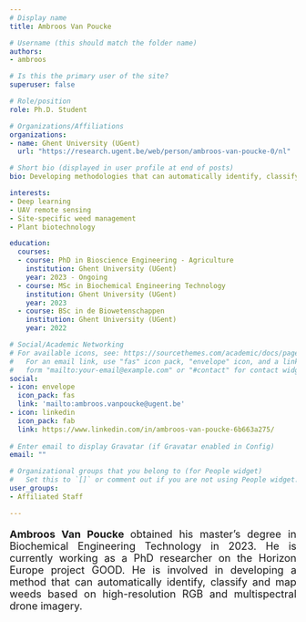 ```yaml
---
# Display name
title: Ambroos Van Poucke

# Username (this should match the folder name)
authors:
- ambroos

# Is this the primary user of the site?
superuser: false

# Role/position
role: Ph.D. Student

# Organizations/Affiliations
organizations:
- name: Ghent University (UGent)
  url: "https://research.ugent.be/web/person/ambroos-van-poucke-0/nl"

# Short bio (displayed in user profile at end of posts)
bio: Developing methodologies that can automatically identify, classify and map weeds based on high-resolution RGB and multispectral drone imagery

interests:
- Deep learning
- UAV remote sensing
- Site-specific weed management
- Plant biotechnology

education:
  courses:
  - course: PhD in Bioscience Engineering - Agriculture
    institution: Ghent University (UGent)
    year: 2023 - Ongoing
  - course: MSc in Biochemical Engineering Technology
    institution: Ghent University (UGent)
    year: 2023
  - course: BSc in de Biowetenschappen
    institution: Ghent University (UGent)
    year: 2022

# Social/Academic Networking
# For available icons, see: https://sourcethemes.com/academic/docs/page-builder/#icons
#   For an email link, use "fas" icon pack, "envelope" icon, and a link in the
#   form "mailto:your-email@example.com" or "#contact" for contact widget.
social:
- icon: envelope
  icon_pack: fas
  link: 'mailto:ambroos.vanpoucke@ugent.be'
- icon: linkedin
  icon_pack: fab
  link: https://www.linkedin.com/in/ambroos-van-poucke-6b663a275/
  
# Enter email to display Gravatar (if Gravatar enabled in Config)
email: ""

# Organizational groups that you belong to (for People widget)
#   Set this to `[]` or comment out if you are not using People widget.
user_groups:
- Affiliated Staff

---
```

<p align="justify" style="font-size:18px;"><b> Ambroos Van Poucke </b> obtained his master’s degree in Biochemical Engineering Technology in 2023. He is currently working as a PhD researcher on the Horizon Europe project GOOD. He is involved in developing a method that can automatically identify, classify and map weeds based on high-resolution RGB and multispectral drone imagery.</p>
